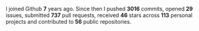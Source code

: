 
I joined Github **7** years ago. Since then I pushed **3016** commits, opened **29** issues, submitted **737** pull requests, received **46** stars across **113** personal projects and contributed to **56** public repositories.
